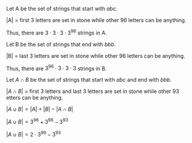 Let A be the set of strings that start with $abc$.

|A| = first 3 letters are set in stone while other 96 letters can be anything.

Thus, there are $3 \cdot 3 \cdot 3 \cdot 3^{96}$ strings in A.

Let B be the set of strings that end with $bbb$.

|B| = last 3 letters are set in stone while other 96 letters can be anything.

Thus, there are $3^{96} \cdot 3 \cdot 3 \cdot 3$ strings in B.

Let $A \cap B$ be the set of strings that start with $abc$ and end with $bbb$.

$|A \cap B|$ = first 3 letters and last 3 letters are set in stone while other 93 etters can be anything.

$|A \cup B| = |A| + |B| - |A \cap B|$

$|A \cup B| = 3^{96} + 3^{96} - 3^{93}$

$|A \cup B| = 2 \cdot 3^{96} - 3^{93}$
